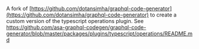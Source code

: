 A fork of [https://github.com/dotansimha/graphql-code-generator](https://github.com/dotansimha/graphql-code-generator) to create a custom version of the typescript operations plugin. See https://github.com/asa-graphql-codegen/graphql-code-generator/blob/master/packages/plugins/typescript/operations/README.md
